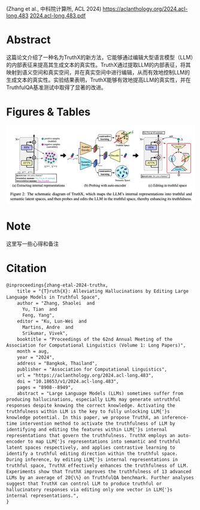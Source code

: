 (Zhang et al., 中科院计算所, ACL 2024)
https://aclanthology.org/2024.acl-long.483
[2024.acl-long.483.pdf](../attachments/2024.acl-long.483.pdf)
# Abstract
这篇论文介绍了一种名为TruthX的新方法，它能够通过编辑大型语言模型（LLM）的内部表征来提高其生成文本的真实性。TruthX通过提取LLM的内部表征，将其映射到语义空间和真实空间，并在真实空间中进行编辑，从而有效地控制LLM的生成文本的真实性。实验结果表明，TruthX能够有效地提高LLM的真实性，并在TruthfulQA基准测试中取得了显著的改进。

# Figures & Tables
![](../attachments/zhang-etal-2024-truthx-fig1.png)
# Note
这里写一些心得和备注

# Citation
```
@inproceedings{zhang-etal-2024-truthx,
    title = "{T}ruth{X}: Alleviating Hallucinations by Editing Large Language Models in Truthful Space",
    author = "Zhang, Shaolei  and
      Yu, Tian  and
      Feng, Yang",
    editor = "Ku, Lun-Wei  and
      Martins, Andre  and
      Srikumar, Vivek",
    booktitle = "Proceedings of the 62nd Annual Meeting of the Association for Computational Linguistics (Volume 1: Long Papers)",
    month = aug,
    year = "2024",
    address = "Bangkok, Thailand",
    publisher = "Association for Computational Linguistics",
    url = "https://aclanthology.org/2024.acl-long.483",
    doi = "10.18653/v1/2024.acl-long.483",
    pages = "8908--8949",
    abstract = "Large Language Models (LLMs) sometimes suffer from producing hallucinations, especially LLMs may generate untruthful responses despite knowing the correct knowledge. Activating the truthfulness within LLM is the key to fully unlocking LLM{'}s knowledge potential. In this paper, we propose TruthX, an inference-time intervention method to activate the truthfulness of LLM by identifying and editing the features within LLM{'}s internal representations that govern the truthfulness. TruthX employs an auto-encoder to map LLM{'}s representations into semantic and truthful latent spaces respectively, and applies contrastive learning to identify a truthful editing direction within the truthful space. During inference, by editing LLM{'}s internal representations in truthful space, TruthX effectively enhances the truthfulness of LLM. Experiments show that TruthX improves the truthfulness of 13 advanced LLMs by an average of 20{\%} on TruthfulQA benchmark. Further analyses suggest that TruthX can control LLM to produce truthful or hallucinatory responses via editing only one vector in LLM{'}s internal representations.",
}
```
